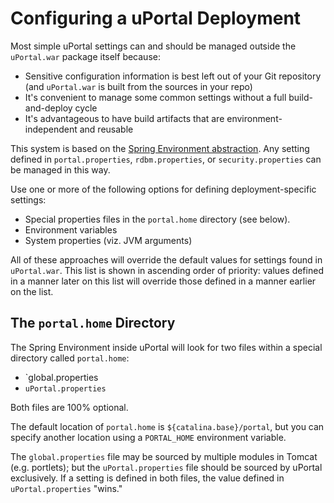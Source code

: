 # Configuring a uPortal Deployment

Most simple uPortal settings can and should be managed outside the `uPortal.war` package itself
because:

  - Sensitive configuration information is best left out of your Git repository (and `uPortal.war`
    is built from the sources in your repo)
  - It's convenient to manage some common settings without a full build-and-deploy cycle
  - It's advantageous to have build artifacts that are environment-independent and reusable

This system is based on the [Spring Environment abstraction][]. Any setting defined in
`portal.properties`, `rdbm.properties`, or `security.properties` can be managed in this way.

Use one or more of the following options for defining deployment-specific settings:

  - Special properties files in the `portal.home` directory (see below).
  - Environment variables
  - System properties (viz. JVM arguments)

All of these approaches will override the default values for settings found in `uPortal.war`.
This list is shown in ascending order of priority:  values defined in a manner later on this list
will override those defined in a manner earlier on the list.

## The `portal.home` Directory

The Spring Environment inside uPortal will look for two files within a special directory called
`portal.home`:

  - `global.properties
  - `uPortal.properties`

Both files are 100% optional.

The default location of `portal.home` is `${catalina.base}/portal`, but you can specify another
location using a `PORTAL_HOME` environment variable.

The `global.properties` file may be sourced by multiple modules in Tomcat (e.g. portlets);  but the
`uPortal.properties` file should be sourced by uPortal exclusively.  If a setting is defined in
both files, the value defined in `uPortal.properties` "wins."

[Spring Environment abstraction]: https://docs.spring.io/spring/docs/current/spring-framework-reference/htmlsingle/#beans-environment
